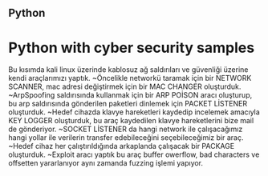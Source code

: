 ## Python
# Python with cyber security samples
Bu kısımda kali linux üzerinde kablosuz ağ saldırıları ve güvenliği üzerine kendi araçlarımızı yaptık.
~Öncelikle networkü taramak için bir NETWORK SCANNER, mac adresi değiştirmek için bir MAC CHANGER oluşturduk. 
~ArpSpoofing saldırısında kullanmak için bir ARP POİSON aracı oluşturup, bu arp saldırısında gönderilen paketleri dinlemek için PACKET LİSTENER oluşturduk.
~Hedef cihazda klavye hareketleri kaydedip incelemek amacıyla KEY LOGGER oluşturduk, bu araç kaydedilen klavye hareketlerini bize mail de
gönderiyor.
~SOCKET LİSTENER da hangi network ile çalışacağımız hangi yollar ile verilerin transfer edebileceğini seçebileceğimiz bir araç.
~Hedef cihaz her çalıştırıldığında arkaplanda çalışacak bir PACKAGE oluşturduk.
~Exploit aracı yaptık bu araç buffer owerflow, bad characters ve offsetten yararlanıyor aynı zamanda fuzzing işlemi yapıyor.
